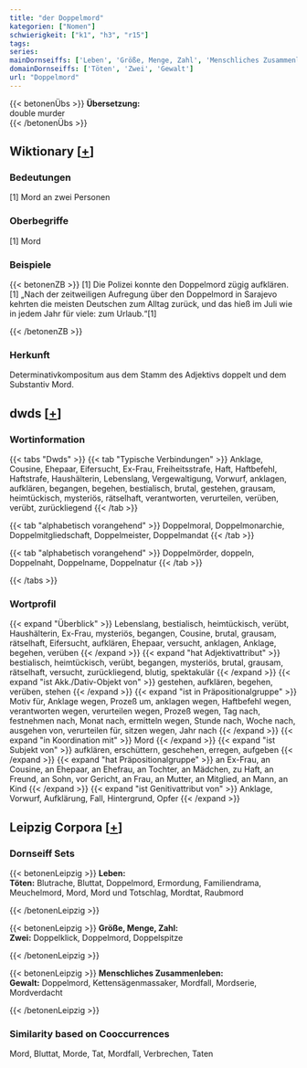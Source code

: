 ```yaml
---
title: "der Doppelmord"
kategorien: ["Nomen"]
schwierigkeit: ["k1", "h3", "r15"]
tags:
series:
mainDornseiffs: ['Leben', 'Größe, Menge, Zahl', 'Menschliches Zusammenleben']
domainDornseiffs: ['Töten', 'Zwei', 'Gewalt']
url: "Doppelmord"
---
```


{{< betonenÜbs >}}
**Übersetzung:**  
double murder  
{{< /betonenÜbs >}}

## Wiktionary [[+](https://de.wiktionary.org/wiki/Doppelmord)]

### Bedeutungen
[1] Mord an zwei Personen  

### Oberbegriffe
[1] Mord  

### Beispiele
{{< betonenZB >}}
[1] Die Polizei konnte den Doppelmord zügig aufklären.  
[1] „Nach der zeitweiligen Aufregung über den Doppelmord in Sarajevo kehrten die meisten Deutschen zum Alltag zurück, und das hieß im Juli wie in jedem Jahr für viele: zum Urlaub.“[1]  

{{< /betonenZB >}}
### Herkunft
Determinativkompositum aus dem Stamm des Adjektivs doppelt und dem Substantiv Mord.  



## dwds [[+](https://www.dwds.de/wb/Doppelmord)]

### Wortinformation
{{< tabs "Dwds" >}}
{{< tab "Typische Verbindungen" >}}
Anklage, Cousine, Ehepaar, Eifersucht, Ex-Frau, Freiheitsstrafe, Haft, Haftbefehl, Haftstrafe, Haushälterin, Lebenslang, Vergewaltigung, Vorwurf, anklagen, aufklären, begangen, begehen, bestialisch, brutal, gestehen, grausam, heimtückisch, mysteriös, rätselhaft, verantworten, verurteilen, verüben, verübt, zurückliegend
{{< /tab >}}

{{< tab "alphabetisch vorangehend" >}}
Doppelmoral, Doppelmonarchie, Doppelmitgliedschaft, Doppelmeister, Doppelmandat
{{< /tab >}}

{{< tab "alphabetisch vorangehend" >}}
Doppelmörder, doppeln, Doppelnaht, Doppelname, Doppelnatur
{{< /tab >}}

{{< /tabs >}}

### Wortprofil
{{< expand "Überblick" >}} Lebenslang, bestialisch, heimtückisch, verübt, Haushälterin, Ex-Frau, mysteriös, begangen, Cousine, brutal, grausam, rätselhaft, Eifersucht, aufklären, Ehepaar, versucht, anklagen, Anklage, begehen, verüben {{< /expand >}}
{{< expand "hat Adjektivattribut" >}} bestialisch, heimtückisch, verübt, begangen, mysteriös, brutal, grausam, rätselhaft, versucht, zurückliegend, blutig, spektakulär {{< /expand >}}
{{< expand "ist Akk./Dativ-Objekt von" >}} gestehen, aufklären, begehen, verüben, stehen {{< /expand >}}
{{< expand "ist in Präpositionalgruppe" >}} Motiv für, Anklage wegen, Prozeß um, anklagen wegen, Haftbefehl wegen, verantworten wegen, verurteilen wegen, Prozeß wegen, Tag nach, festnehmen nach, Monat nach, ermitteln wegen, Stunde nach, Woche nach, ausgehen von, verurteilen für, sitzen wegen, Jahr nach {{< /expand >}}
{{< expand "in Koordination mit" >}} Mord {{< /expand >}}
{{< expand "ist Subjekt von" >}} aufklären, erschüttern, geschehen, erregen, aufgeben {{< /expand >}}
{{< expand "hat Präpositionalgruppe" >}} an Ex-Frau, an Cousine, an Ehepaar, an Ehefrau, an Tochter, an Mädchen, zu Haft, an Freund, an Sohn, vor Gericht, an Frau, an Mutter, an Mitglied, an Mann, an Kind {{< /expand >}}
{{< expand "ist Genitivattribut von" >}} Anklage, Vorwurf, Aufklärung, Fall, Hintergrund, Opfer {{< /expand >}}

## Leipzig Corpora [[+](https://corpora.uni-leipzig.de/en/res?word=Doppelmord&corpusId=deu_newscrawl-public_2018)]

### Dornseiff Sets
{{< betonenLeipzig >}}
**Leben:**  
**Töten:** Blutrache, Bluttat, Doppelmord, Ermordung, Familiendrama, Meuchelmord, Mord, Mord und Totschlag, Mordtat, Raubmord  

{{< /betonenLeipzig >}}


{{< betonenLeipzig >}}
**Größe, Menge, Zahl:**  
**Zwei:** Doppelklick, Doppelmord, Doppelspitze  

{{< /betonenLeipzig >}}


{{< betonenLeipzig >}}
**Menschliches Zusammenleben:**  
**Gewalt:** Doppelmord, Kettensägenmassaker, Mordfall, Mordserie, Mordverdacht  

{{< /betonenLeipzig >}}

### Similarity based on Cooccurrences
Mord, Bluttat, Morde, Tat, Mordfall, Verbrechen, Taten

